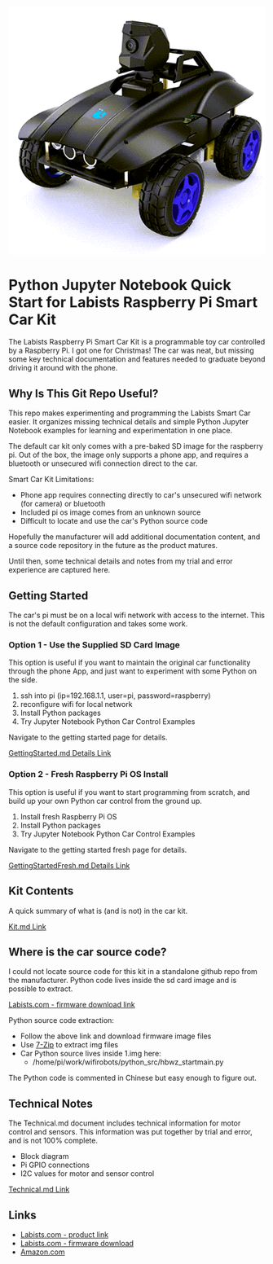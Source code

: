 ![](./assets/car_pic.png)

# Python Jupyter Notebook Quick Start for Labists Raspberry Pi Smart Car Kit

The Labists Raspberry Pi Smart Car Kit is a programmable toy car controlled by a Raspberry Pi. I got one for Christmas! The car was neat, but missing some key technical documentation and features needed to graduate beyond driving it around with the phone.


## Why Is This Git Repo Useful?

This repo makes experimenting and programming the Labists Smart Car easier. It organizes missing technical details and simple Python Jupyter Notebook examples for learning and experimentation in one place.

The default car kit only comes with a pre-baked SD image for the raspberry pi. Out of the box, the image only supports a phone app, and requires a bluetooth or unsecured wifi connection direct to the car.

Smart Car Kit Limitations:

- Phone app requires connecting directly to car's unsecured wifi network (for camera) or bluetooth
- Included pi os image comes from an unknown source
- Difficult to locate and use the car's Python source code

Hopefully the manufacturer will add additional documentation content, and a source code repository in the future as the product matures.

Until then, some technical details and notes from my trial and error experience are captured here.

## Getting Started

The car's pi must be on a local wifi network with access to the internet. This is not the default configuration and takes some work.

### Option 1 - Use the Supplied SD Card Image

This option is useful if you want to maintain the original car functionality through the phone App, and just want to experiment with some Python on the side.

1. ssh into pi (ip=192.168.1.1, user=pi, password=raspberry)
2. reconfigure wifi for local network
3. Install Python packages
4. Try Jupyter Notebook Python Car Control Examples

Navigate to the getting started page for details.

[GettingStarted.md Details Link](./GettingStarted.md)

### Option 2 - Fresh Raspberry Pi OS Install

This option is useful if you want to start programming from scratch, and build up your own Python car control from the ground up.

1. Install fresh Raspberry Pi OS
2. Install Python packages
3. Try Jupyter Notebook Python Car Control Examples

Navigate to the getting started fresh page for details.

[GettingStartedFresh.md Details Link](./GettingStartedFresh.md)

## Kit Contents

A quick summary of what is (and is not) in the car kit.

[Kit.md Link](./Kit.md)

## Where is the car source code?

I could not locate source code for this kit in a standalone github repo from the manufacturer. Python code lives inside the sd card image and is possible to extract.

[Labists.com - firmware download link](https://labists.com/blogs/download/raspberry-pi-robot-car)

Python source code extraction:

- Follow the above link and download firmware image files
- Use [7-Zip](https://www.7-zip.org/) to extract img files
- Car Python source lives inside 1.img here:
  - /home/pi/work/wifirobots/python_src/hbwz_startmain.py

The Python code is commented in Chinese but easy enough to figure out.

## Technical Notes

The Technical.md document includes technical information for motor control and sensors. This information was put together by trial and error, and is not 100% complete.

- Block diagram
- Pi GPIO connections
- I2C values for motor and sensor control

[Technical.md Link](./Technical.md)


## Links

- [Labists.com - product link](https://labists.com/products/raspberry-pi-smart-car-kit)
- [Labists.com - firmware download](https://labists.com/blogs/download/raspberry-pi-robot-car)
- [Amazon.com](https://www.amazon.com/dp/B09MJZYVFT/)
